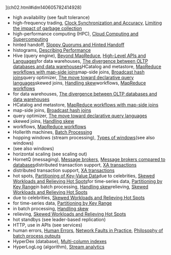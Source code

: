](ch02.html#idm140605782414928)
* high availability (see fault tolerance)
* high-frequency trading, [Clock Synchronization and Accuracy](ch08.html#idm140605760766672), [Limiting the impact of garbage collection](ch08.html#idm140605760473424)
* high-performance computing (HPC), [Cloud Computing and Supercomputing](ch08.html#idm140605761174496)
* hinted handoff, [Sloppy Quorums and Hinted Handoff](ch05.html#idm140605775643728)
* histograms, [Describing Performance](ch01.html#idm140605782866688)
* Hive (query engine), [Beyond MapReduce](ch10.html#idm140605757694672), [High-Level APIs and Languages](ch10.html#idm140605757488880)for data warehouses, [The divergence between OLTP databases and data warehouses](ch03.html#idm140605777859808)HCatalog and metastore, [MapReduce workflows with map-side joins](ch10.html#idm140605757935792)map-side joins, [Broadcast hash joins](ch10.html#idm140605757966928)query optimizer, [The move toward declarative query languages](ch10.html#idm140605757474288)skewed joins, [Handling skew](ch10.html#idm140605757993456)workflows, [MapReduce workflows](ch10.html#idm140605758124384)
* for data warehouses, [The divergence between OLTP databases and data warehouses](ch03.html#idm140605777859808)
* HCatalog and metastore, [MapReduce workflows with map-side joins](ch10.html#idm140605757935792)
* map-side joins, [Broadcast hash joins](ch10.html#idm140605757966928)
* query optimizer, [The move toward declarative query languages](ch10.html#idm140605757474288)
* skewed joins, [Handling skew](ch10.html#idm140605757993456)
* workflows, [MapReduce workflows](ch10.html#idm140605758124384)
* Hollerith machines, [Batch Processing](ch10.html#idm140605758660080)
* hopping windows (stream processing), [Types of windows](ch11.html#idm140605756447760)(see also windows)
* (see also windows)
* horizontal scaling (see scaling out)
* HornetQ (messaging), [Message brokers](ch04.html#idm140605776619392), [Message brokers compared to databases](ch11.html#idm140605757235168)distributed transaction support, [XA transactions](ch09.html#idm140605759106304)
* distributed transaction support, [XA transactions](ch09.html#idm140605759106304)
* hot spots, [Partitioning of Key-Value Data](ch06.html#idm140605775356832)due to celebrities, [Skewed Workloads and Relieving Hot Spots](ch06.html#idm140605775249888)for time-series data, [Partitioning by Key Range](ch06.html#idm140605775325312)in batch processing, [Handling skew](ch10.html#idm140605758011072)relieving, [Skewed Workloads and Relieving Hot Spots](ch06.html#idm140605775255648)
* due to celebrities, [Skewed Workloads and Relieving Hot Spots](ch06.html#idm140605775249888)
* for time-series data, [Partitioning by Key Range](ch06.html#idm140605775325312)
* in batch processing, [Handling skew](ch10.html#idm140605758011072)
* relieving, [Skewed Workloads and Relieving Hot Spots](ch06.html#idm140605775255648)
* hot standbys (see leader-based replication)
* HTTP, use in APIs (see services)
* human errors, [Human Errors](ch01.html#idm140605786125024), [Network Faults in Practice](ch08.html#idm140605761080000), [Philosophy of batch process outputs](ch10.html#idm140605757834224)
* HyperDex (database), [Multi-column indexes](ch03.html#idm140605778034544)
* HyperLogLog (algorithm), [Stream analytics](ch11.html#idm140605756590688)